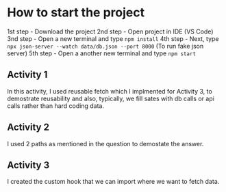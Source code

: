 # How to start the project

1st step - Download the project
2nd step - Open project in IDE (VS Code)
3nd step - Open a new terminal and type `npm install`
4th step - Next, type `npx json-server --watch data/db.json --port 8000` (To run fake json server)
5th step - Open a another new terminal and type  `npm start`

## Activity 1
In this activity, I used reusable fetch which I implmented for Activity 3, to demostrate
reusability and also, typically, we fill sates with db calls or api calls rather than 
hard coding data.

## Activity 2
I used 2 paths as mentioned in the question to demostate the answer.

## Activity 3
I created the custom hook that we can import where we want to fetch data.
